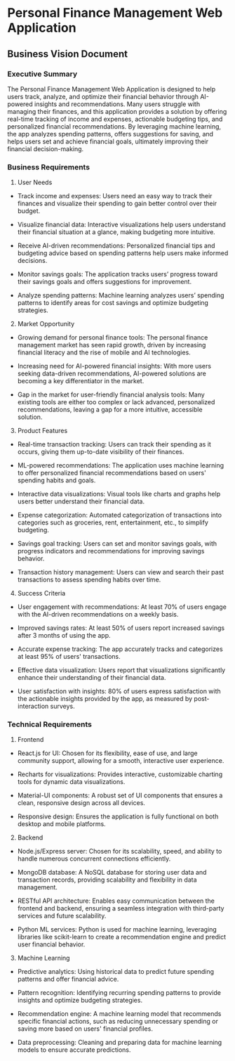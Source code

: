 # Personal Finance Management Web Application
## Business Vision Document

### Executive Summary
The Personal Finance Management Web Application is designed to help users track, analyze, and optimize their financial behavior through AI-powered insights and recommendations. Many users struggle with managing their finances, and this application provides a solution by offering real-time tracking of income and expenses, actionable budgeting tips, and personalized financial recommendations. By leveraging machine learning, the app analyzes spending patterns, offers suggestions for saving, and helps users set and achieve financial goals, ultimately improving their financial decision-making.

### Business Requirements
1. User Needs

- Track income and expenses: Users need an easy way to track their finances and visualize their spending to gain better control over their budget.

- Visualize financial data: Interactive visualizations help users understand their financial situation at a glance, making budgeting more intuitive.

- Receive AI-driven recommendations: Personalized financial tips and budgeting advice based on spending patterns help users make informed decisions.

- Monitor savings goals: The application tracks users’ progress toward their savings goals and offers suggestions for improvement.

- Analyze spending patterns: Machine learning analyzes users’ spending patterns to identify areas for cost savings and optimize budgeting strategies.

2. Market Opportunity

- Growing demand for personal finance tools: The personal finance management market has seen rapid growth, driven by increasing financial literacy and the rise of mobile and AI technologies.

- Increasing need for AI-powered financial insights: With more users seeking data-driven recommendations, AI-powered solutions are becoming a key differentiator in the market.

- Gap in the market for user-friendly financial analysis tools: Many existing tools are either too complex or lack advanced, personalized recommendations, leaving a gap for a more intuitive, accessible solution.

3. Product Features

- Real-time transaction tracking: Users can track their spending as it occurs, giving them up-to-date visibility of their finances.

- ML-powered recommendations: The application uses machine learning to offer personalized financial recommendations based on users' spending habits and goals.

- Interactive data visualizations: Visual tools like charts and graphs help users better understand their financial data.

- Expense categorization: Automated categorization of transactions into categories such as groceries, rent, entertainment, etc., to simplify budgeting.

- Savings goal tracking: Users can set and monitor savings goals, with progress indicators and recommendations for improving savings behavior.

- Transaction history management: Users can view and search their past transactions to assess spending habits over time.

4. Success Criteria

- User engagement with recommendations: At least 70% of users engage with the AI-driven recommendations on a weekly basis.

- Improved savings rates: At least 50% of users report increased savings after 3 months of using the app.

- Accurate expense tracking: The app accurately tracks and categorizes at least 95% of users' transactions.

- Effective data visualization: Users report that visualizations significantly enhance their understanding of their financial data.

- User satisfaction with insights: 80% of users express satisfaction with the actionable insights provided by the app, as measured by post-interaction surveys.

### Technical Requirements
1. Frontend

- React.js for UI: Chosen for its flexibility, ease of use, and large community support, allowing for a smooth, interactive user experience.

- Recharts for visualizations: Provides interactive, customizable charting tools for dynamic data visualizations.

- Material-UI components: A robust set of UI components that ensures a clean, responsive design across all devices.

- Responsive design: Ensures the application is fully functional on both desktop and mobile platforms.

2. Backend

- Node.js/Express server: Chosen for its scalability, speed, and ability to handle numerous concurrent connections efficiently.

- MongoDB database: A NoSQL database for storing user data and transaction records, providing scalability and flexibility in data management.

- RESTful API architecture: Enables easy communication between the frontend and backend, ensuring a seamless integration with third-party services and future scalability.

- Python ML services: Python is used for machine learning, leveraging libraries like scikit-learn to create a recommendation engine and predict user financial behavior.

3. Machine Learning

- Predictive analytics: Using historical data to predict future spending patterns and offer financial advice.

- Pattern recognition: Identifying recurring spending patterns to provide insights and optimize budgeting strategies.

- Recommendation engine: A machine learning model that recommends specific financial actions, such as reducing unnecessary spending or saving more based on users' financial profiles.

- Data preprocessing: Cleaning and preparing data for machine learning models to ensure accurate predictions.